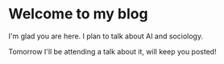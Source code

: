 # Welcome to my blog

I'm glad you are here. I plan to talk about AI and sociology.

Tomorrow I'll be attending a talk about it, will keep you posted!
